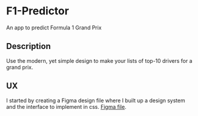# F1-Predictor
An app to predict Formula 1 Grand Prix

## Description
Use the modern, yet simple design to make your lists of top-10 drivers for a grand prix.

## UX
I started by creating a Figma design file where I built up a design system and the interface to implement in css.
[Figma file]("https://www.figma.com/file/zBpdZxh3FDzMthQguMNvHV/F1-Pre?node-id=39%3A1743").
